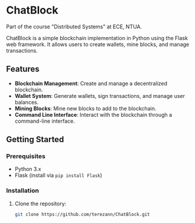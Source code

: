 # ChatBlock

Part of the course "Distributed Systems" at ECE, NTUA.

ChatBlock is a simple blockchain implementation in Python using the Flask web framework. It allows users to create wallets, mine blocks, and manage transactions.

## Features

- **Blockchain Management**: Create and manage a decentralized blockchain.
- **Wallet System**: Generate wallets, sign transactions, and manage user balances.
- **Mining Blocks**: Mine new blocks to add to the blockchain.
- **Command Line Interface**: Interact with the blockchain through a command-line interface.

## Getting Started

### Prerequisites

- Python 3.x
- Flask (install via `pip install Flask`)

### Installation

1. Clone the repository:

   ```bash
   git clone https://github.com/terezann/ChatBlock.git
